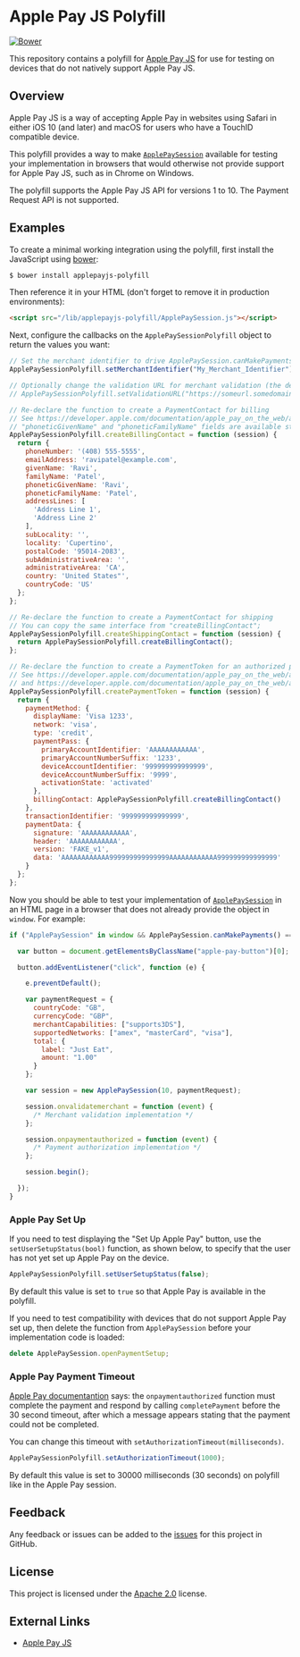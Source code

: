 # Apple Pay JS Polyfill

[![Bower](https://img.shields.io/bower/v/applepayjs-polyfill.svg?maxAge=2592000)](https://github.com/justeat/applepayjs-polyfill/releases/latest)

This repository contains a polyfill for [Apple Pay JS](https://developer.apple.com/reference/applepayjs) for use for testing on devices that do not natively support Apple Pay JS.

## Overview

Apple Pay JS is a way of accepting Apple Pay in websites using Safari in either iOS 10 (and later) and macOS for users who have a TouchID compatible device.

This polyfill provides a way to make [`ApplePaySession`](https://developer.apple.com/reference/applepayjs/applepaysession) available for testing your implementation in browsers that would otherwise not provide support for Apple Pay JS, such as in Chrome on Windows.

The polyfill supports the Apple Pay JS API for versions 1 to 10. The Payment Request API is not supported.

## Examples

To create a minimal working integration using the polyfill, first install the JavaScript using [bower](https://bower.io/):

```sh
$ bower install applepayjs-polyfill
```

Then reference it in your HTML (don't forget to remove it in production environments):

```html
<script src="/lib/applepayjs-polyfill/ApplePaySession.js"></script>
```

Next, configure the callbacks on the `ApplePaySessionPolyfill` object to return the values you want:

```js
// Set the merchant identifier to drive ApplePaySession.canMakePaymentsWithActiveCard()
ApplePaySessionPolyfill.setMerchantIdentifier("My_Merchant_Identifier");

// Optionally change the validation URL for merchant validation (the default is the URL for the Apple Pay Sandbox)
// ApplePaySessionPolyfill.setValidationURL("https://someurl.somedomain.com")

// Re-declare the function to create a PaymentContact for billing
// See https://developer.apple.com/documentation/apple_pay_on_the_web/applepaypaymentcontact
// "phoneticGivenName" and "phoneticFamilyName" fields are available starting in API version 3.
ApplePaySessionPolyfill.createBillingContact = function (session) {
  return {
    phoneNumber: '(408) 555-5555',
    emailAddress: 'ravipatel@example.com',
    givenName: 'Ravi',
    familyName: 'Patel',
    phoneticGivenName: 'Ravi',
    phoneticFamilyName: 'Patel',
    addressLines: [
      'Address Line 1',
      'Address Line 2'
    ],
    subLocality: '',
    locality: 'Cupertino',
    postalCode: '95014-2083',
    subAdministrativeArea: '',
    administrativeArea: 'CA',
    country: 'United States"',
    countryCode: 'US'
  };
};

// Re-declare the function to create a PaymentContact for shipping
// You can copy the same interface from "createBillingContact";
ApplePaySessionPolyfill.createShippingContact = function (session) {
  return ApplePaySessionPolyfill.createBillingContact();
};

// Re-declare the function to create a PaymentToken for an authorized payment
// See https://developer.apple.com/documentation/apple_pay_on_the_web/applepaypaymenttoken
// and https://developer.apple.com/documentation/apple_pay_on_the_web/applepaypaymentmethod
ApplePaySessionPolyfill.createPaymentToken = function (session) {
  return {
    paymentMethod: {
      displayName: 'Visa 1233',
      network: 'visa',
      type: 'credit',
      paymentPass: {
        primaryAccountIdentifier: 'AAAAAAAAAAAA',
        primaryAccountNumberSuffix: '1233',
        deviceAccountIdentifier: '999999999999999',
        deviceAccountNumberSuffix: '9999',
        activationState: 'activated'
      },
      billingContact: ApplePaySessionPolyfill.createBillingContact()
    },
    transactionIdentifier: '999999999999999',
    paymentData: {
      signature: 'AAAAAAAAAAAA',
      header: 'AAAAAAAAAAAA',
      version: 'FAKE_v1',
      data: 'AAAAAAAAAAAA999999999999999AAAAAAAAAAAA999999999999999'
    }
  };
};
```

Now you should be able to test your implementation of [`ApplePaySession`](https://developer.apple.com/reference/applepayjs/applepaysession) in an HTML page in a browser that does not already provide the object in `window`.  For example:

```js
if ("ApplePaySession" in window && ApplePaySession.canMakePayments() === true) {

  var button = document.getElementsByClassName("apple-pay-button")[0];

  button.addEventListener("click", function (e) {

    e.preventDefault();

    var paymentRequest = {
      countryCode: "GB",
      currencyCode: "GBP",
      merchantCapabilities: ["supports3DS"],
      supportedNetworks: ["amex", "masterCard", "visa"],
      total: {
        label: "Just Eat",
        amount: "1.00"
      }
    };

    var session = new ApplePaySession(10, paymentRequest);

    session.onvalidatemerchant = function (event) {
      /* Merchant validation implementation */
    };

    session.onpaymentauthorized = function (event) {
      /* Payment authorization implementation */
    };

    session.begin();

  });
}
```

### Apple Pay Set Up

If you need to test displaying the "Set Up Apple Pay" button, use the `setUserSetupStatus(bool)` function, as shown below, to specify that the user has not yet set up Apple Pay on the device.

```js
ApplePaySessionPolyfill.setUserSetupStatus(false);
```

By default this value is set to `true` so that Apple Pay is available in the polyfill.

If you need to test compatibility with devices that do not support Apple Pay set up, then delete the function from `ApplePaySession` before your implementation code is loaded:

```js
delete ApplePaySession.openPaymentSetup;
```

### Apple Pay Payment Timeout

[Apple Pay documentantion](https://developer.apple.com/documentation/apple_pay_on_the_web/applepaysession/1778020-onpaymentauthorized) says: the `onpaymentauthorized` function must complete the payment and respond by calling `completePayment` before the 30 second timeout, after which a message appears stating that the payment could not be completed.

You can change this timeout with `setAuthorizationTimeout(milliseconds)`.

```js
ApplePaySessionPolyfill.setAuthorizationTimeout(1000);
```

By default this value is set to 30000 milliseconds (30 seconds) on polyfill like in the Apple Pay session.

## Feedback

Any feedback or issues can be added to the [issues](https://github.com/justeat/applepayjs-polyfill/issues) for this project in GitHub.

## License

This project is licensed under the [Apache 2.0](https://github.com/justeat/applepayjs-polyfill/blob/master/LICENSE) license.

## External Links

  * [Apple Pay JS](https://developer.apple.com/reference/applepayjs)
